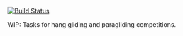 [![Build Status](https://travis-ci.org/BlockScope/haskell-flight-task.svg)](https://travis-ci.org/BlockScope/haskell-flight-task)

WIP: Tasks for hang gliding and paragliding competitions.

